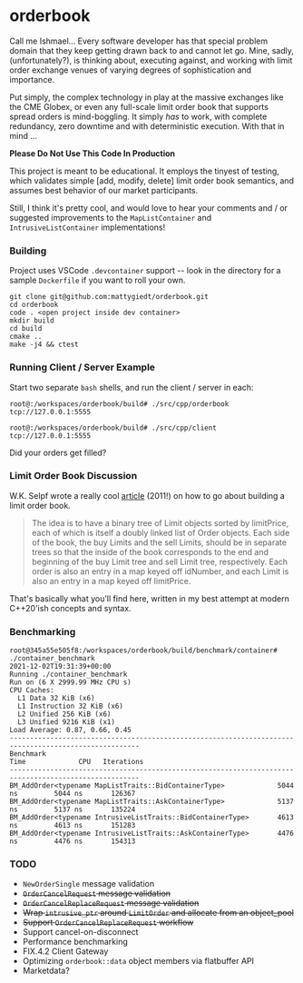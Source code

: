 # orderbook
Call me Ishmael... Every software developer has that special problem domain that they keep getting drawn back to and cannot let go. Mine, sadly, (unfortunately?), is thinking about, executing against, and working with limit order exchange venues of varying degrees of sophistication and importance.

Put simply, the complex technology in play at the massive exchanges like the CME Globex, or even any full-scale limit order book that supports spread orders is mind-boggling. It simply _has_ to work, with complete redundancy, zero downtime and with deterministic execution. With that in mind ...

**Please Do Not Use This Code In Production**

This project is meant to be educational. It employs the tinyest of testing, which validates simple [add, modify, delete] limit order book semantics, and assumes best behavior of our market participants.

Still, I think it's pretty cool, and would love to hear your comments and / or suggested improvements to the `MapListContainer` and `IntrusiveListContainer` implementations!

### Building
Project uses VSCode `.devcontainer` support -- look in the directory for a sample `Dockerfile` if you want to roll your own.
```
git clone git@github.com:mattygiedt/orderbook.git
cd orderbook
code . <open project inside dev container>
mkdir build
cd build
cmake ..
make -j4 && ctest
```

### Running Client / Server Example
Start two separate `bash` shells, and run the client / server in each:
```
root@:/workspaces/orderbook/build# ./src/cpp/orderbook tcp://127.0.0.1:5555
```
```
root@:/workspaces/orderbook/build# ./src/cpp/client tcp://127.0.0.1:5555
```
Did your orders get filled?

### Limit Order Book Discussion
W.K. Selpf wrote a really cool [article](http://howtohft.wordpress.com/2011/02/15/how-to-build-a-fast-limit-order-book/) (2011!) on how to go about building a limit order book.
>The idea is to have a binary tree of Limit objects sorted by limitPrice, each of which is itself a doubly linked list of Order objects.  Each side of the book, the buy Limits and the sell Limits, should be in separate trees so that the inside of the book corresponds to the end and beginning of the buy Limit tree and sell Limit tree, respectively.  Each order is also an entry in a map keyed off idNumber, and each Limit is also an entry in a map keyed off limitPrice.

That's basically what you'll find here, written in my best attempt at modern C++20'ish concepts and syntax.

### Benchmarking
```
root@345a55e505f8:/workspaces/orderbook/build/benchmark/container# ./container_benchmark
2021-12-02T19:31:39+00:00
Running ./container_benchmark
Run on (6 X 2999.99 MHz CPU s)
CPU Caches:
  L1 Data 32 KiB (x6)
  L1 Instruction 32 KiB (x6)
  L2 Unified 256 KiB (x6)
  L3 Unified 9216 KiB (x1)
Load Average: 0.87, 0.66, 0.45
------------------------------------------------------------------------------------------------------
Benchmark                                                            Time             CPU   Iterations
------------------------------------------------------------------------------------------------------
BM_AddOrder<typename MapListTraits::BidContainerType>             5044 ns         5044 ns       126367
BM_AddOrder<typename MapListTraits::AskContainerType>             5137 ns         5137 ns       135224
BM_AddOrder<typename IntrusiveListTraits::BidContainerType>       4613 ns         4613 ns       151283
BM_AddOrder<typename IntrusiveListTraits::AskContainerType>       4476 ns         4476 ns       154313
```

### TODO
* `NewOrderSingle` message validation
* ~~`OrderCancelRequest` message validation~~
* ~~`OrderCancelReplaceRequest` message validation~~
* ~~Wrap `intrusive_ptr` around `LimitOrder` and allocate from an object_pool~~
* ~~Support `OrderCancelReplaceRequest` workflow~~
* Support cancel-on-disconnect
* Performance benchmarking
* FIX.4.2 Client Gateway
* Optimizing `orderbook::data` object members via flatbuffer API
* Marketdata?
